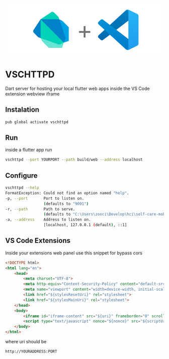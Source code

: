 ![VSCHTTPD](/media/artboard.png)

# VSCHTTPD

Dart server for hosting your local flutter web apps inside the VS Code extension webview iframe


## Instalation

```bash
pub global activate vschttpd
```

## Run 

inside a flutter app run 

```bash
vschttpd --port YOURPORT --path build/web --address localhost
```

## Configure

```bash
vschttpd --help
FormatException: Could not find an option named "help".
-p, --port       Port to listen on.
                 (defaults to "9001")
-r, --path       Path to serve.
                 (defaults to "C:\Users\zooci\Develop\hci\self-care-mobile\dynamic_forms_playground")
-a, --address    Address to listen on.
                 [localhost, 127.0.0.1 (default), ::1]
```


## VS Code Extensions

Inside your extensions web panel use this snippet for bypass cors

```html
<!DOCTYPE html>
<html lang="en">
    <head>
        <meta charset="UTF-8">
        <meta http-equiv="Content-Security-Policy" content="default-src 'none'; frame-src ${uri} ${cspSource} http: https:; img-src ${cspSource}; style-src ${uri} ${cspSource}; script-src ${uri} 'nonce-${nonce}';">
        <meta name="viewport" content="width=device-width, initial-scale=1.0">
        <link href="${stylesResetUri}" rel="stylesheet">
        <link href="${stylesMainUri}" rel="stylesheet"> 
    </head>
    <body>
        <iframe id="iframe-content" src="${uri}" frameborder="0" scroll="no"/>
        <script type="text/javascript" nonce="${nonce}" src="${scriptUri}"></script>  
    </body>
</html>
```
where uri should be

```bash
http://YOURADDRESS:PORT
```